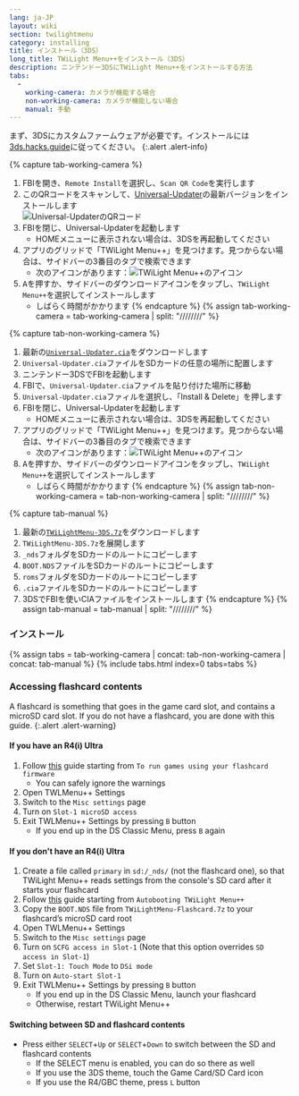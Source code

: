 ```yaml
---
lang: ja-JP
layout: wiki
section: twilightmenu
category: installing
title: インストール（3DS）
long_title: TWiLight Menu++をインストール（3DS）
description: ニンテンドー3DSにTWiLight Menu++をインストールする方法
tabs:
  - 
    working-camera: カメラが機能する場合
    non-working-camera: カメラが機能しない場合
    manual: 手動
---
```


まず、3DSにカスタムファームウェアが必要です。インストールには[3ds.hacks.guide](https://3ds.hacks.guide)に従ってください。
{:.alert .alert-info}

{% capture tab-working-camera %}
1. FBIを開き、`Remote Install`を選択し、`Scan QR Code`を実行します
1. このQRコードをスキャンして、[Universal-Updater](https://github.com/Universal-Team/Universal-Updater)の最新バージョンをインストールします<br> ![Universal-UpdaterのQRコード](https://db.universal-team.net/assets/images/qr/universal-updater-cia.png)
1. FBIを閉じ、Universal-Updaterを起動します
   - HOMEメニューに表示されない場合は、3DSを再起動してください
1. アプリのグリッドで「TWiLight Menu++」を見つけます。見つからない場合は、サイドバーの3番目のタブで検索できます
   - 次のアイコンがあります：![TWiLight Menu++のアイコン](https://raw.githubusercontent.com/DS-Homebrew/TWiLightMenu/master/booter/icon.bmp)
1. <kbd class="face">A</kbd>を押すか、サイドバーのダウンロードアイコンをタップし、`TWiLight Menu++`を選択してインストールします
   - しばらく時間がかかります
{% endcapture %}
{% assign tab-working-camera = tab-working-camera | split: "////////" %}

{% capture tab-non-working-camera %}
1. 最新の[`Universal-Updater.cia`](https://github.com/Universal-Team/Universal-Updater/releases/latest/download/Universal-Updater.cia)をダウンロードします
1. `Universal-Updater.cia`ファイルをSDカードの任意の場所に配置します
1. ニンテンドー3DSでFBIを起動します
1. FBIで、`Universal-Updater.cia`ファイルを貼り付けた場所に移動
1. `Universal-Updater.cia`ファィルを選択し、「Install & Delete」を押します
1. FBIを閉じ、Universal-Updaterを起動します
   - HOMEメニューに表示されない場合は、3DSを再起動してください
1. アプリのグリッドで「TWiLight Menu++」を見つけます。見つからない場合は、サイドバーの3番目のタブで検索できます
   - 次のアイコンがあります：![TWiLight Menu++のアイコン](https://raw.githubusercontent.com/DS-Homebrew/TWiLightMenu/master/booter/icon.bmp)
1. <kbd class="face">A</kbd>を押すか、サイドバーのダウンロードアイコンをタップし、`TWiLight Menu++`を選択してインストールします
   - しばらく時間がかかります
{% endcapture %}
{% assign tab-non-working-camera = tab-non-working-camera | split: "////////" %}

{% capture tab-manual %}
1. 最新の[`TWiLightMenu-3DS.7z`](https://github.com/DS-Homebrew/TWiLightMenu/releases/latest/download/TWiLightMenu-3DS.7z)をダウンロードします
1. `TWiLightMenu-3DS.7z`を展開します
1. `_nds`フォルダをSDカードのルートにコピーします
1. `BOOT.NDS`ファイルをSDカードのルートにコピーします
1. `roms`フォルダをSDカードのルートにコピーします
1. `.cia`ファイルをSDカードのルートにコピーします
1. 3DSでFBIを使いCIAファイルをインストールします
{% endcapture %}
{% assign tab-manual = tab-manual | split: "////////" %}

### インストール

{% assign tabs = tab-working-camera | concat: tab-non-working-camera | concat: tab-manual %}
{% include tabs.html index=0 tabs=tabs %}

### Accessing flashcard contents

A flashcard is something that goes in the game card slot, and contains a microSD card slot. If you do not have a flashcard, you are done with this guide.
{:.alert .alert-warning}

#### If you have an R4(i) Ultra

1. Follow [this](installing-flashcard) guide starting from `To run games using your flashcard firmware`
     - You can safely ignore the warnings
1. Open TWLMenu++ Settings
1. Switch to the `Misc settings` page
1. Turn on `Slot-1 microSD access`
1. Exit TWLMenu++ Settings by pressing `B` button
     - If you end up in the DS Classic Menu, press `B` again

#### If you don't have an R4(i) Ultra

1. Create a file called `primary` in `sd:/_nds/` (not the flashcard one), so that TWiLight Menu++ reads settings from the console's SD card after it starts your flashcard
1. Follow [this](installing-flashcard) guide starting from `Autobooting TWiLight Menu++`
1. Copy the `BOOT.NDS` file from `TWiLightMenu-Flashcard.7z` to your flashcard’s microSD card root
1. Open TWLMenu++ Settings
1. Switch to the `Misc settings` page
1. Turn on `SCFG access in Slot-1` (Note that this option overrides `SD access in Slot-1`)
1. Set `Slot-1: Touch Mode` to `DSi mode`
1. Turn on `Auto-start Slot-1`
1. Exit TWLMenu++ Settings by pressing `B` button
     - If you end up in the DS Classic Menu, launch your flashcard
     - Otherwise, restart TWiLight Menu++

#### Switching between SD and flashcard contents
- Press either `SELECT`+`Up` or `SELECT`+`Down` to switch between the SD and flashcard contents
     - If the SELECT menu is enabled, you can do so there as well
     - If you use the 3DS theme, touch the Game Card/SD Card icon
     - If you use the R4/GBC theme, press `L` button
